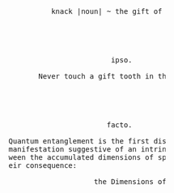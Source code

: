 <pre>










                                 knack |noun| ~ the gift of ability





                                               ipso.

                              Never touch a gift tooth in the cavity.





                                              facto.

                       Quantum entanglement is the first discovered reactive
                       manifestation suggestive of an intrinsic overlap bet-
                       ween the accumulated dimensions of spacetime with th-
                       eir consequence: 

                                           the Dimensions of Probability


























                                                                                                             .
</pre>